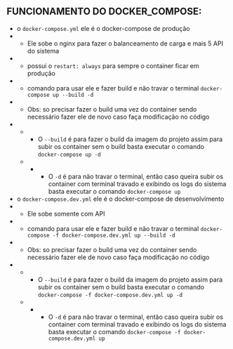 ## FUNCIONAMENTO DO DOCKER_COMPOSE:
 * o `docker-compose.yml` ele é o docker-compose de produção
  * * Ele sobe o nginx para fazer o balanceamento de carga e mais 5 API do sistema
  * * possui o `restart: always` para sempre o container ficar em produção
  * * comando para usar ele e fazer build e não travar o terminal `docker-compose up --build -d`
  * * Obs: so precisar fazer o build uma vez do container sendo necessário fazer ele de novo caso faça modificação no código
  * * * O `--build` é para fazer o build da imagem do projeto assim para subir os container sem o build basta executar o comando `docker-compose up -d`
    * * * O `-d` é para não travar o terminal, então caso queira subir os container com terminal travado e exibindo os logs do sistema basta executar o comando `docker-compose up`
 * o `docker-compose.dev.yml` ele é o docker-compose de desenvolvimento
  * * Ele sobe somente com API
  * * comando para usar ele e fazer build e não travar o terminal `docker-compose -f docker-compose.dev.yml up --build -d`
  * * Obs: so precisar fazer o build uma vez do container sendo necessário fazer ele de novo caso faça modificação no código
  * * * O `--build` é para fazer o build da imagem do projeto assim para subir os container sem o build basta executar o comando `docker-compose -f docker-compose.dev.yml up -d`
    * * * O `-d` é para não travar o terminal, então caso queira subir os container com terminal travado e exibindo os logs do sistema basta executar o comando `docker-compose -f docker-compose.dev.yml up`
    